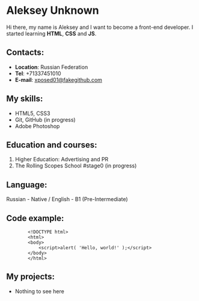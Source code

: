 
# Aleksey Unknown

Hi there, my name is Aleksey and I want to become a front-end developer. I started learning **HTML**, **CSS** and **JS**.

## Contacts:

-  **Location**: Russian Federation
-  **Tel**: +71337451010
-  **E-mail**: xposed01@fakegithub.com

## My skills:
- HTML5, CSS3
- Git, GitHub (in progress)
- Adobe Photoshop

## Education and courses:

1. Higher Education: Advertising and PR
2. The Rolling Scopes School #stage0 (in progress)

## Language:
Russian - Native / 
English - B1 (Pre-Intermediate)

## Code example:

            <!DOCTYPE html>
            <html>
            <body>
                <script>alert( 'Hello, world!' );</script>
            </body>
            </html>
            
## My projects:
- Nothing to see here

